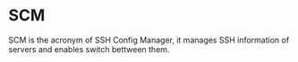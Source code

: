 # SCM

SCM is the acronym of SSH Config Manager, it manages SSH information of servers and enables switch bettween them.
